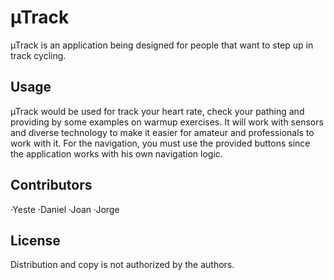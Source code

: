 # µTrack

µTrack is an application being designed for people that want to step up in track cycling.
## Usage
µTrack would be used for track your heart rate, check your pathing and providing by some examples on warmup exercises.
It will work with sensors and diverse technology to make it easier for amateur and professionals to work with it. For the navigation, you must use the provided buttons since the application works with his own navigation logic.

## Contributors
·Yeste
·Daniel
·Joan
·Jorge

## License
Distribution and copy is not authorized by the authors.
